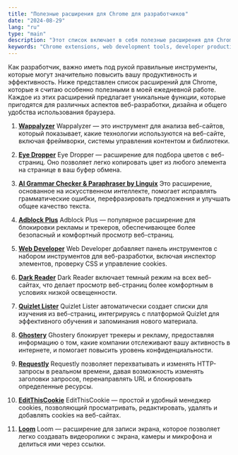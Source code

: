 ```yaml
---
title: "Полезные расширения для Chrome для разработчиков"
date: "2024-08-29"
lang: "ru"
type: "main"
description: "Этот список включает в себя полезные расширения для Chrome, которые значительно повышают продуктивность и удобство работы разработчиков. Включены такие инструменты, как Wappalyzer, Eye Dropper, Dark Reader, Adblock Plus и другие, которые предоставляют различные функциональности для веб-разработки, повышения конфиденциальности и комфорта работы с браузером."
keywords: "Chrome extensions, web development tools, developer productivity, Wappalyzer, Eye Dropper, Dark Reader, Adblock Plus, Ghostery, online privacy, HTTP request interception, cookie management, screen recording, dark mode, ad blocking, JavaScript development, language learning, Chrome Web Store"
---
```


Как разработчик, важно иметь под рукой правильные инструменты, которые могут значительно повысить вашу продуктивность и эффективность. Ниже представлен список расширений для Chrome, которые я считаю особенно полезными в моей ежедневной работе. Каждое из этих расширений предлагает уникальные функции, которые пригодятся для различных аспектов веб-разработки, дизайна и общего удобства использования браузера.

1. **[Wappalyzer](https://www.wappalyzer.com/?utm_source=popup&utm_medium=extension&utm_campaign=wappalyzer)**
   Wappalyzer — это инструмент для анализа веб-сайтов, который показывает, какие технологии используются на веб-сайте, включая фреймворки, системы управления контентом и библиотеки.

2. **[Eye Dropper](https://chromewebstore.google.com/detail/eye-dropper/hmdcmlfkchdmnmnmheododdhjedfccka)**
   Eye Dropper — расширение для подбора цветов с веб-страниц. Оно позволяет легко копировать цвет из любого элемента на странице в ваш буфер обмена.

3. **[AI Grammar Checker & Paraphraser by Linguix](https://chromewebstore.google.com/detail/ai-grammar-checker-paraph/oldceeleldhonbafppcapldpdifcinji?utm_source=lt-homepage)**
   Это расширение, основанное на искусственном интеллекте, помогает исправлять грамматические ошибки, перефразировать предложения и улучшать общее качество текста.

4. **[Adblock Plus](https://chromewebstore.google.com/detail/adblock-plus-free-ad-bloc/cfhdojbkjhnklbpkdaibdccddilifddb)**
   Adblock Plus — популярное расширение для блокировки рекламы и трекеров, обеспечивающее более безопасный и комфортный просмотр веб-страниц.

5. **[Web Developer](https://chromewebstore.google.com/detail/web-developer/bfbameneiokkgbdmiekhjnmfkcnldhhm)**
   Web Developer добавляет панель инструментов с набором инструментов для веб-разработки, включая инспектор элементов, проверку CSS и управление cookies.

6. **[Dark Reader](https://chromewebstore.google.com/detail/dark-reader/eimadpbcbfnmbkopoojfekhnkhdbieeh)**
   Dark Reader включает темный режим на всех веб-сайтах, что делает просмотр веб-страниц более комфортным в условиях низкой освещенности.

7. **[Quizlet Lister](https://chromewebstore.google.com/detail/quizlet-lister/amkloklikdefpodfhjfeagihleiplpja)**
   Quizlet Lister автоматически создает списки для изучения из веб-страниц, интегрируясь с платформой Quizlet для эффективного обучения и запоминания нового материала.

8. **[Ghostery](https://chromewebstore.google.com/detail/ghostery-tracker-ad-block/mlomiejdfkolichcflejclcbmpeaniij?hl=en)**
   Ghostery блокирует трекеры и рекламу, предоставляя информацию о том, какие компании отслеживают вашу активность в интернете, и помогает повысить уровень конфиденциальности.

9. **[Requestly](https://chromewebstore.google.com/detail/requestly-intercept-modif/mdnleldcmiljblolnjhpnblkcekpdkpa)**
   Requestly позволяет перехватывать и изменять HTTP-запросы в реальном времени, давая возможность изменять заголовки запросов, перенаправлять URL и блокировать определенные ресурсы.

10. **[EditThisCookie](https://chromewebstore.google.com/detail/editthiscookie/fngmhnnpilhplaeedifhccceomclgfbg)**
    EditThisCookie — простой и удобный менеджер cookies, позволяющий просматривать, редактировать, удалять и добавлять cookies на веб-сайтах.

11. **[Loom](https://chromewebstore.google.com/detail/loom-%E2%80%93-screen-recorder-sc/liecbddmkiiihnedobmlmillhodjkdmb)**
    Loom — расширение для записи экрана, которое позволяет легко создавать видеоролики с экрана, камеры и микрофона и делиться ими через ссылки.
